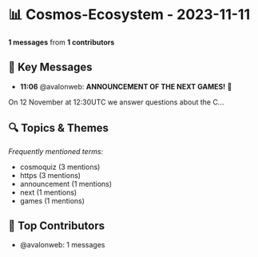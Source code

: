 # 📊 Cosmos-Ecosystem - 2023-11-11
**1 messages** from **1 contributors**

## 💬 Key Messages
- **11:06** @avalonweb: **ANNOUNCEMENT OF THE NEXT GAMES!** 🚀

On 12 November at 12:30UTC we answer questions about the C...

## 🔍 Topics & Themes
*Frequently mentioned terms:*
- cosmoquiz (3 mentions)
- https (3 mentions)
- announcement (1 mentions)
- next (1 mentions)
- games (1 mentions)

## 👥 Top Contributors
- @avalonweb: 1 messages